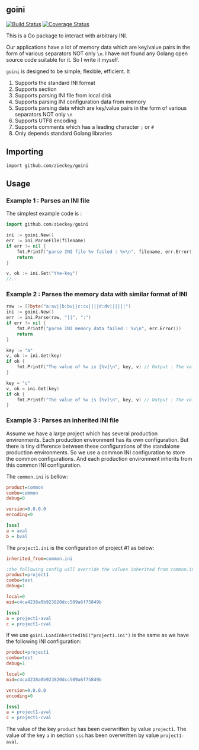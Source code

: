 ## goini 

[![Build Status](https://secure.travis-ci.org/zieckey/goini.png)](http://travis-ci.org/zieckey/goini) [![Coverage Status](https://img.shields.io/coveralls/zieckey/goini.svg)](https://coveralls.io/r/zieckey/goini?branch=master)
         
This is a Go package to interact with arbitrary INI.

Our applications have a lot of memory data which are key/value pairs in the form of various separators NOT only `\n`. 
I have not found any Golang open source code suitable for it. So I write it myself.

`goini` is designed to be simple, flexible, efficient. It

1. Supports the standard INI format
1. Supports section
1. Supports parsing INI file from local disk
1. Supports parsing INI configuration data from memory
1. Supports parsing data which are key/value pairs in the form of various separators NOT only `\n`
1. Supports UTF8 encoding
1. Supports comments which has a leading character `;` or `#`
1. Only depends standard Golang libraries

## Importing

    import github.com/zieckey/goini

## Usage

### Example 1 : Parses an INI file

The simplest example code is :
```go
import github.com/zieckey/goini

ini := goini.New()
err := ini.ParseFile(filename)
if err != nil {
	fmt.Printf("parse INI file %v failed : %v\n", filename, err.Error())
	return
}

v, ok := ini.Get("the-key")
//...
```

### Example 2 : Parses the memory data with similar format of INI

```go
raw := []byte("a:av||b:bv||c:cv||||d:dv||||||")
ini := goini.New()
err := ini.Parse(raw, "||", ":")
if err != nil {
    fmt.Printf("parse INI memory data failed : %v\n", err.Error())
    return
}

key := "a"
v, ok := ini.Get(key)
if ok {
    fmt.Printf("The value of %v is [%v]\n", key, v) // Output : The value of a is [av]
}

key = "c"
v, ok = ini.Get(key)
if ok {
    fmt.Printf("The value of %v is [%v]\n", key, v) // Output : The value of c is [cv]
}
```

### Example 3 : Parses an inherited INI file

Assume we have a large project which has several production environments.
Each production environment has its own configuration. 
But there is tiny difference between these configurations of the standalone production environments.
So we use a common INI configuration to store the common configurations.
And each production environment inherits from this common INI configuration.

The `common.ini` is bellow:
 
```ini
product=common
combo=common
debug=0

version=0.0.0.0
encoding=0

[sss]
a = aval
b = bval
```

The `project1.ini` is the configuration of project #1 as below:

```ini
inherited_from=common.ini

;the following config will override the values inherited from common.ini
product=project1
combo=test
debug=1

local=0
mid=c4ca4238a0b923820dcc509a6f75849b

[sss]
a = project1-aval
c = project1-cval
```

If we use `goini.LoadInheritedINI("project1.ini")` is the same as we have the following INI configuration:

```ini
product=project1
combo=test
debug=1

local=0
mid=c4ca4238a0b923820dcc509a6f75849b

version=0.0.0.0
encoding=0

[sss]
a = project1-aval
c = project1-cval
```

The value of the key `product` has been overwritten by value `project1`. 
The value of the key `a` in section `sss` has been overwritten by value `project1-aval`.

